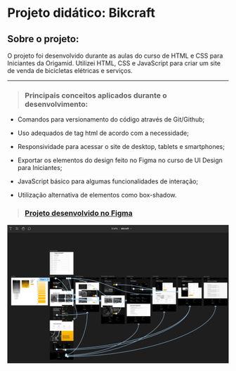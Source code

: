 # Projeto didático: Bikcraft

## Sobre o projeto:

O projeto foi desenvolvido durante as aulas do curso de HTML e CSS para Iniciantes da Origamid. Utilizei HTML, CSS e JavaScript para criar um site de venda de bicicletas elétricas e serviços.

---

> ### Principais conceitos aplicados durante o desenvolvimento:

- Comandos para versionamento do código através de Git/Github;

- Uso adequados de tag html de acordo com a necessidade;

- Responsividade para acessar o site de desktop, tablets e smartphones;

- Exportar os elementos do design feito no Figma no curso de UI Design para Iniciantes;

- JavaScript básico para algumas funcionalidades de interação;

- Utilização alternativa de elementos como box-shadow.


> ### [Projeto desenvolvido no Figma](https://www.figma.com/proto/BH6NLmhcfIP30bdiwSSe6r/bikcraft?page-id=0%3A1&node-id=2%3A63&viewport=45%2C322%2C0.09&scaling=min-zoom&starting-point-node-id=2%3A63)
> 
<div style="text-align: center">
  <img src='figma-prototipo-bikcraft.png'heigth="500"/>
</div>
